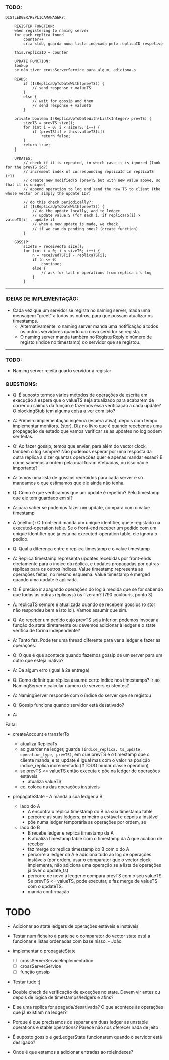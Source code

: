 ### TODO:

```
DISTLEDGER/REPLICAMANAGER?:

    REGISTER FUNCTION:
    when registering to naming server
    for each replica found
        counter++
        cria stub, guarda numa lista indexada pelo replicaID respetivo
    
    this.replicaID = counter
    
    UPDATE FUNCTION:
    lookup
    se não tiver crossServerService para algum, adiciona-o

    READS:
        if (IsReplicaUpToDateWith(prevTS)) {
            // send response + valueTS
        }
        else {
            // wait for gossip and then
            // send response + valueTS
        }

    private boolean IsReplicaUpToDateWith(List<Integer> prevTS) {
        sizeTS = prevTS.size();
        for (int i = 0; i < sizeTS; i++) {
            if (prevTS[i] > this.valueTS[i])
                return false;
        }
        return true;
    }

    UPDATES:
        // check if it is repeated, in which case it is ignored (look for the prevTS id?)
        // increment index of corresponding replicaId in replicaTS (+1)
        // create new modifiedTS (prevTS but with new value above, so that it is unique)
        // append operation to log and send the new TS to client (the whole vector or simply the update ID?)
        
        // do this check periodically?:
        if (IsReplicaUpToDateWith(prevTS)) {
            // do the update locally, add to ledger
            // update valueTS (for each i, if replicaTS[i] > valueTS[i] , update it
            // when a new update is made, we check
            // if we can do pending ones? (create function)
        }

    GOSSIP:
        sizeTS = receivedTS.size();
        for (int i = 0; i < sizeTS; i++) {
            n = receivedTS[i] - replicaTS[i];
            if (n <= 0)
                continue;
            else {
                // ask for last n operations from replica i's log
            }
        }
```

---

### IDEIAS DE IMPLEMENTAÇÃO:

- Cada vez que um servidor se regista no naming server, mada uma mensagem "greet" a todos os outros, para que possam atualizar os timestamps.
  - Alternativamente, o naming server manda uma notificação a todos os outros servidores quando um novo servidor se regista.
  - O naming server manda também no RegisterReply o número de registo (índice no timestamp) do servidor que se registou.

---	

### TODO:
- Naming server rejeita quarto servidor a registar

### QUESTIONS:

- Q: É suposto termos vários métodos de operações de escrita em execução à espera que o valueTS seja atualizado para acabarem de correr ou saímos da função e fazemos essa verificação a cada update? O blockingStub tem alguma coisa a ver com isto?
- A: Primeiro implementação ingénua (espera ativa), depois com tempo implementar monitors. (stor). Diz no livro que é quando recebemos uma propagação de estado que vamos verificar se as updates no log podem ser feitas. 

- Q: Ao fazer gossip, temos que enviar, para além do vector clock, também o log sempre? Não podemos esperar por uma resposta da outra replica a dizer quantas operações quer e apenas mandar essas? E como sabemos a ordem pela qual foram efetuadas, ou isso não é importante?
- A: temos uma lista de gossips recebidos para cada server e só mandamos o que estimamos que ele ainda não tenha.

- Q: Como é que verificamos que um update é repetido? Pelo timestamp que ele tem guardado em si?
- A: para saber se podemos fazer um update, compara com o value timestamp
- A (melhor): O front-end manda um unique identifier, que é registado na executed-operation table. Se o front-end receber um pedido com um unique identifier que já está na executed-operation table, ele ignora o pedido. 

- Q: Qual a diferença entre o replica timestamp e o value timestamp
- A: Replica timestamp representa updates recebidas por front-ends diretamente para o índice da réplica, e updates propagadas por outras réplicas para os outros índices. Value timestamp representa as operações feitas, no mesmo esquema. Value timestamp é merged quando uma update é aplicada.

- Q: É preciso ir apagando operações do log à medida que se for sabendo que todas as outras réplicas já os fizeram? (790 coulouris, ponto 3)
- A: replicaTS sempre é atualizada quando se recebem gossips (o stor não respondeu bem a isto lol). Vamos assumir que sim.

- Q: Ao receber um pedido cujo prevTS seja inferior, podemos invocar a função do state diretamente ou devemos adicionar à ledger e o state verifica de forma independente?
- A: Tanto faz. Pode ter uma thread diferente para ver a ledger e fazer as operações.

- Q: O que é que acontece quando fazemos gossip de um server para um outro que esteja inativo?
- A: Dá algum erro (igual à 2a entrega)

- Q: Como definir que réplica assume certo índice nos timestamps? Ir ao NamingServer e calcular número de servers existentes?
- A: NamingServer responde com o índice do server que se registou

- Q: Gossip funciona quando servidor está desativado?
- A: 

Falta:
- createAccount e transferTo
	- atualiza ReplicaTs
	- ao guardar na ledger, guarda ```(índice_replica, ts_update, operation_type, prevTS)```, em que prevTS é o timestamp que o cliente manda, e ts_update é igual mas com o valor na posição índice_replica incrementado (#TODO mudar classe operation)
	- se prevTS <= valueTS então executa e põe na ledger de operações estáveis
		- atualiza valueTS
	- cc. coloca na das operações instáveis

- propagateState - A manda a sua ledger a B
	- lado do A
		- A encontra o replica timestamp do B na sua timestamp table
		- percorre as suas ledgers, primeiro a estável e depois a instável
		- põe numa ledger temporária as operações por ordem, se 
	- lado do B
		- B recebe ledger e replica timestamp da A
		- B atualiza timestamp table com o timestamp da A que acabou de receber
		- faz merge do replica timestamp do B com o do A
		- percorre a ledger da A e adiciona tudo ao log de operações instáveis (por ordem, usar o comparator que o vector clock implementa, não adiciona uma operação se a lista de operações já tiver o update_ts)
		- percorre de novo a ledger e compara prevTS com o seu valueTS. Se prevTS <= valueTS, pode executar, e faz merge de valueTS com o updateTS.
		- manda confirmação

# TODO
- Adicionar ao state ledgers de operações estáveis e instáveis
- Testar num ficheiro à parte se o comparator do vector state está a funcionar e listas ordenadas com base nisso. - João
- implementar o propagateState
	- [ ] crossServerServiceImplementation
	- [ ] crossServerService
	- [ ] função gossip
- Testar tudo :)

- Double check de verificação de exceções no state. Devem vir antes ou depois de lógica de timestamps/ledgers e afins?

- E se uma réplica for apagada/desativada? O que acontece às operações que já existiam na ledger?

- Porque é que precisamos de separar em duas ledger as unstable operations e stable operations? Parece não nos oferecer nada de jeito

- É suposto gossip e getLedgerState funcionarem quando o servidor está desligado?
- Onde é que estamos a adicionar entradas ao roleIndexes?